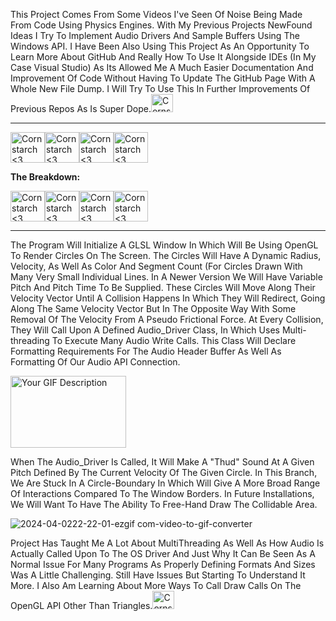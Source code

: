 This Project Comes From Some Videos I've Seen Of Noise Being Made From Code Using Physics Engines. With My Previous Projects NewFound Ideas I Try To Implement Audio Drivers And Sample Buffers Using The Windows API. I Have Been Also Using This Project
As An Opportunity To Learn More About GitHub And Really How To Use It Alongside IDEs (In My Case Visual Studio) As Its Allowed Me A Much Easier Documentation And Improvement Of Code Without Having To Update The GitHub Page With A Whole New File Dump. I Will Try To
Use This In Further Improvements Of Previous Repos As Is Super Dope.<img src="https://github.com/Kingerthanu/CPP_BouncingBalls_WindowsAudioAPI/assets/76754592/f9c6103e-0226-4364-9018-6a9e1f816578" alt="Cornstarch <3" width="35" height="29">

------------------------------------------------------

<img src="https://github.com/Kingerthanu/CPP_BouncingBalls_WindowsAudioAPI/assets/76754592/d2377047-3dfa-4bba-9def-8668d01f8517" alt="Cornstarch <3" width="55" height="49"><img src="https://github.com/Kingerthanu/CPP_BouncingBalls_WindowsAudioAPI/assets/76754592/d2377047-3dfa-4bba-9def-8668d01f8517" alt="Cornstarch <3" width="55" height="49"><img src="https://github.com/Kingerthanu/CPP_BouncingBalls_WindowsAudioAPI/assets/76754592/d2377047-3dfa-4bba-9def-8668d01f8517" alt="Cornstarch <3" width="55" height="49"><img src="https://github.com/Kingerthanu/CPP_BouncingBalls_WindowsAudioAPI/assets/76754592/d2377047-3dfa-4bba-9def-8668d01f8517" alt="Cornstarch <3" width="55" height="49">

**The Breakdown:**


<img src="https://github.com/Kingerthanu/CPP_BouncingBalls_WindowsAudioAPI/assets/76754592/63200c18-e940-46f2-aa56-fcf2f2a5893c" alt="Cornstarch <3" width="55" height="49"><img src="https://github.com/Kingerthanu/CPP_BouncingBalls_WindowsAudioAPI/assets/76754592/63200c18-e940-46f2-aa56-fcf2f2a5893c" alt="Cornstarch <3" width="55" height="49"><img src="https://github.com/Kingerthanu/CPP_BouncingBalls_WindowsAudioAPI/assets/76754592/63200c18-e940-46f2-aa56-fcf2f2a5893c" alt="Cornstarch <3" width="55" height="49"><img src="https://github.com/Kingerthanu/CPP_BouncingBalls_WindowsAudioAPI/assets/76754592/63200c18-e940-46f2-aa56-fcf2f2a5893c" alt="Cornstarch <3" width="55" height="49">

------------------------------------------------------

The Program Will Initialize A GLSL Window In Which Will Be Using OpenGL To Render Circles On The Screen. The Circles Will Have A Dynamic Radius, Velocity, As Well As Color And Segment Count (For Circles Drawn With Many Very Small Individual Lines. In A Newer Version We Will Have Variable
Pitch And Pitch Time To Be Supplied. 
These Circles Will Move Along Their Velocity Vector Until A Collision Happens In Which They Will Redirect, Going Along The Same Velocity Vector But In The Opposite Way With Some Removal Of The Velocity From A Pseudo Frictional Force. At Every Collision, They Will Call Upon A Defined Audio_Driver
Class, In Which Uses Multi-threading To Execute Many Audio Write Calls. This Class Will Declare Formatting Requirements For The Audio Header Buffer As Well As Formatting Of Our Audio API Connection. 

<img src="https://github.com/Kingerthanu/CPP_BouncingBalls_WindowsAudioAPI/assets/76754592/3861a441-5761-4674-a8ad-642c9d733942" alt="Your GIF Description" width="185" height="115">


When The Audio_Driver Is Called, It Will Make A "Thud" Sound At A Given Pitch Defined By The Current Velocity Of The Given Circle.
In This Branch, We Are Stuck In A Circle-Boundary In Which Will Give A More Broad Range Of Interactions Compared To The Window Borders. In Future Installations, We Will Want To Have The Ability To Free-Hand Draw The Collidable Area.



![2024-04-0222-22-01-ezgif com-video-to-gif-converter](https://github.com/Kingerthanu/CPP_BouncingBalls_WindowsAudioAPI/assets/76754592/bddf1d6d-32ac-4ad1-b6fe-9143d6f8d670)

Project Has Taught Me A Lot About MultiThreading As Well As How Audio Is Actually Called Upon To The OS Driver And Just Why It Can Be Seen As A Normal Issue For Many Programs As Properly Defining Formats And Sizes Was A Little Challenging. Still Have Issues But Starting To Understand It More.
I Also Am Learning About More Ways To Call Draw Calls On The OpenGL API Other Than Triangles.<img src="https://github.com/Kingerthanu/CPP_BouncingBalls_WindowsAudioAPI/assets/76754592/4e382c5b-bf2d-4834-80e5-fd4227b9902e" alt="Cornstarch <3" width="35" height="29">
